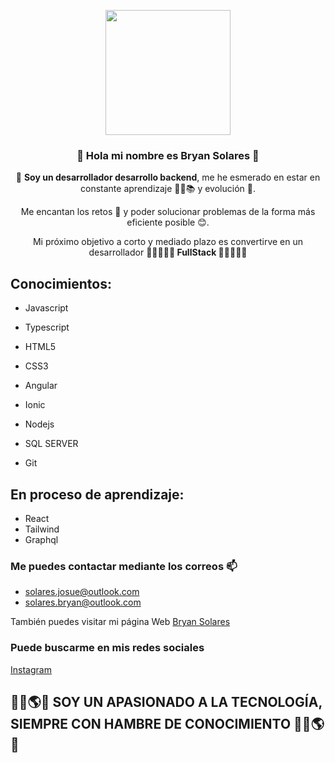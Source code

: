 <p align="center" width="300">
   <img align="center" width="200" src="" />
   <h3 align="center">👋 Hola mi nombre es Bryan Solares 👋</h3>
</p>

<p align="center"> 👀 <strong>Soy un desarrollador desarrollo backend</strong>, me he esmerado en estar en constante aprendizaje 🧑‍💻📚 y evolución 👣. </p>
<p align="center"> Me encantan los retos 🥳 y poder solucionar problemas de la forma más eficiente posible 😊. </p>
<p align="center"> Mi próximo objetivo a corto y  mediado plazo es convertirve en un desarrollador <strong> 🎉🎉🎉🎊🎊 FullStack 🎊🎊🎉🎉🎉</strong>

## Conocimientos:
 * Javascript
 * Typescript
 * HTML5
 * CSS3
 
 * Angular
 * Ionic
 
 * Nodejs
 * SQL SERVER
 * Git
   
## En proceso de aprendizaje:
 * React
 * Tailwind
 * Graphql

### Me puedes contactar mediante los correos 📫
  - solares.josue@outlook.com 
  - solares.bryan@outlook.com
 
También puedes visitar mi página Web [Bryan Solares](https://bryan-solares.com)

### Puede buscarme en mis redes sociales
[Instagram](https://instagram.com/solares.josue.25)

## 🛫🚀🌎😌 SOY UN APASIONADO A LA TECNOLOGÍA, SIEMPRE CON HAMBRE DE CONOCIMIENTO 🛫🚀🌎😌

<!---
bryan-solares/bryan-solares is a ✨ special ✨ repository because its `README.md` (this file) appears on your GitHub profile.
You can click the Preview link to take a look at your changes.
--->
